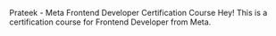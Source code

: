 Prateek - Meta Frontend Developer Certification Course
Hey! This is a certification course for Frontend Developer from Meta.
